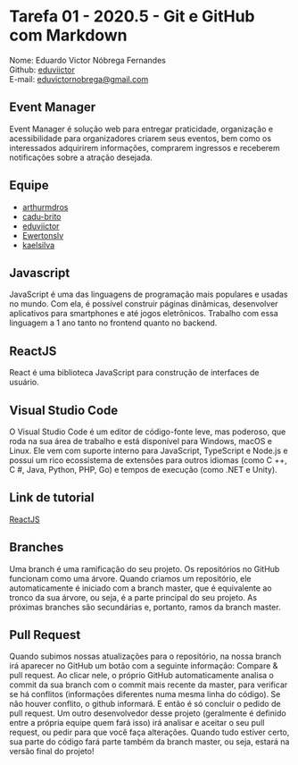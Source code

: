 # Tarefa 01 - 2020.5 - Git e GitHub com Markdown

Nome: Eduardo Victor Nóbrega Fernandes  
Github: [eduviictor](https://github.com/eduviictor)  
E-mail: eduvictornobrega@gmail.com  


## Event Manager

Event Manager é solução web para entregar praticidade, organização e acessibilidade para organizadores criarem seus eventos, bem como os interessados adquirirem informações, comprarem ingressos e receberem notificações sobre a atração desejada.

## Equipe

* [arthurmdros](https://github.com/arthurmdros)
* [cadu-brito](https://github.com/cadu-brito)
* [eduviictor](https://github.com/eduviictor)
* [Ewertonslv](https://github.com/Ewertonslv)
* [kaelsilva](https://github.com/kaelsilva)

## Javascript

JavaScript é uma das linguagens de programação mais populares e usadas no mundo. Com ela, é possível construir páginas dinâmicas, desenvolver aplicativos para smartphones e até jogos eletrônicos. Trabalho com essa linguagem a 1 ano tanto no frontend quanto no backend.

## ReactJS

React é uma biblioteca JavaScript para construção de interfaces de usuário.

## Visual Studio Code

O Visual Studio Code é um editor de código-fonte leve, mas poderoso, que roda na sua área de trabalho e está disponível para Windows, macOS e Linux. Ele vem com suporte interno para JavaScript, TypeScript e Node.js e possui um rico ecossistema de extensões para outros idiomas (como C ++, C #, Java, Python, PHP, Go) e tempos de execução (como .NET e Unity).

## Link de tutorial

[ReactJS](https://rocketseat.com.br/starter/curso-gratuito-reactjs)

## Branches

Uma branch é uma ramificação do seu projeto. Os repositórios no GitHub funcionam como uma árvore. Quando criamos um repositório, ele automaticamente é iniciado com a branch master, que é equivalente ao tronco da sua árvore, ou seja, é a parte principal do seu projeto. As próximas branches são secundárias e, portanto, ramos da branch master.

## Pull Request

Quando subimos nossas atualizações para o repositório, na nossa branch irá aparecer no GitHub um botão com a seguinte informação: Compare & pull request. Ao clicar nele, o próprio GitHub automaticamente analisa o commit da sua branch com o commit mais recente da master, para verificar se há conflitos (informações diferentes numa mesma linha do código). Se não houver conflito, o github informará. E então é só concluir o pedido de pull request. Um outro desenvolvedor desse projeto (geralmente é definido entre a própria equipe quem fará isso) irá analisar e aceitar o seu pull request, ou pedir para que você faça alterações. Quando tudo estiver certo, sua parte do código fará parte também da branch master, ou seja, estará na versão final do projeto!